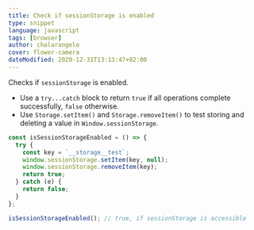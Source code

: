 ```yaml
---
title: Check if sessionStorage is enabled
type: snippet
language: javascript
tags: [browser]
author: chalarangelo
cover: flower-camera
dateModified: 2020-12-31T13:13:47+02:00
---
```


Checks if `sessionStorage` is enabled.

- Use a `try...catch` block to return `true` if all operations complete successfully, `false` otherwise.
- Use `Storage.setItem()` and `Storage.removeItem()` to test storing and deleting a value in `Window.sessionStorage`.

```js
const isSessionStorageEnabled = () => {
  try {
    const key = `__storage__test`;
    window.sessionStorage.setItem(key, null);
    window.sessionStorage.removeItem(key);
    return true;
  } catch (e) {
    return false;
  }
};
```

```js
isSessionStorageEnabled(); // true, if sessionStorage is accessible
```
